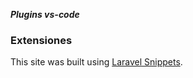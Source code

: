 ***Plugins vs-code***	
### Extensiones
This site was built using [Laravel Snippets](https://marketplace.visualstudio.com/items?itemName=onecentlin.laravel-blade).
